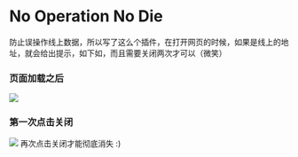 # No Operation No Die
防止误操作线上数据，所以写了这么个插件，在打开网页的时候，如果是线上的地址，就会给出提示，如下如，而且需要关闭两次才可以（微笑）


### 页面加载之后
![](http://p0.meituan.net/dpnewvc/9b5b3acd0c7873259018b35e97abf03b120499.png)
### 第一次点击关闭
![](http://p0.meituan.net/dpnewvc/041a3bdeec1d17beef0c65087db32ba6120030.png)
再次点击关闭才能彻底消失 :)